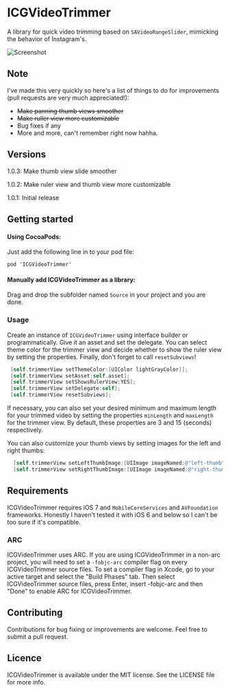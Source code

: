 # ICGVideoTrimmer
A library for quick video trimming based on `SAVideoRangeSlider`, mimicking the behavior of Instagram's.

![Screenshot](https://raw.githubusercontent.com/itsmeichigo/ICGVideoTrimmer/master/Screenshot.png)

## Note
I've made this very quickly so here's a list of things to do for improvements (pull requests are very much appreciated!):
- ~~Make panning thumb views smoother~~
- ~~Make ruller view more customizable~~
- Bug fixes if any
- More and more, can't remember right now hahha.

## Versions

1.0.3: Make thumb view slide smoother

1.0.2: Make ruler view and thumb view more customizable

1.0.1: Initial release

## Getting started

#### Using CocoaPods:
  Just add the following line in to your pod file:
  
	pod 'ICGVideoTrimmer'

#### Manually add ICGVideoTrimmer as a library:
  Drag and drop the subfolder named `Source` in your project and you are done.

### Usage
Create an instance of `ICGVideoTrimmer` using interface builder or programmatically. Give it an asset and set the delegate. You can select theme color for the trimmer view and decide whether to show the ruler view by setting the properties. Finally, don't forget to call `resetSubviews`!
 ```objective-C
  [self.trimmerView setThemeColor:[UIColor lightGrayColor]];
  [self.trimmerView setAsset:self.asset];
  [self.trimmerView setShowsRulerView:YES];
  [self.trimmerView setDelegate:self];
  [self.trimmerView resetSubviews];
 ```
If necessary, you can also set your desired minimum and maximum length for your trimmed video by setting the properties `minLength` and `maxLength` for the trimmer view. By default, these properties are 3 and 15 (seconds) respectively.

You can also customize your thumb views by setting images for the left and right thumbs:
```objective-C
  [self.trimmerView setLeftThumbImage:[UIImage imageNamed:@"left-thumb"]];
  [self.trimmerView setRightThumbImage:[UIImage imageNamed:@"right-thumb"]];
```

## Requirements

ICGVideoTrimmer requires iOS 7 and `MobileCoreServices` and `AVFoundation` frameworks. Honestly I haven't tested it with iOS 6 and below so I can't be too sure if it's compatible.

### ARC

ICGVideoTrimmer uses ARC. If you are using ICGVideoTrimmer in a non-arc project, you
will need to set a `-fobjc-arc` compiler flag on every ICGVideoTrimmer source files. To set a
compiler flag in Xcode, go to your active target and select the "Build Phases" tab. Then select
ICGVideoTrimmer source files, press Enter, insert -fobjc-arc and then "Done" to enable ARC
for ICGVideoTrimmer.

## Contributing

Contributions for bug fixing or improvements are welcome. Feel free to submit a pull request.

## Licence

ICGVideoTrimmer is available under the MIT license. See the LICENSE file for more info.
